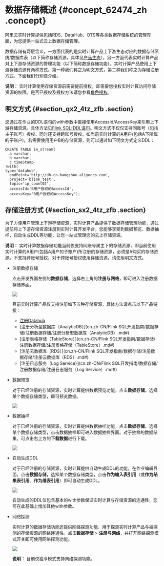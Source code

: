 # 数据存储概述 {#concept_62474_zh .concept}

阿里云实时计算提供包括RDS、DataHub、OTS等各类数据存储系统的管理界面，为您提供一站式云上数据存储管理。

数据存储有两层含义，一方面代表的是实时计算产品上下游生态对应的数据存储系统/数据库表（以下简称存储资源，具体见[产品生态](https://help.aliyun.com/document_detail/62446.html)），另一方面代表实时计算产品对上下游存储资源的管理功能（以下简称数据存储功能）。实时计算产品使用上下游存储资源有两种方式，第一种我们称之为明文方式，第二种我们称之为存储注册方式，下面我们分别做介绍。

**说明：** 实时计算使用存储资源前需要提前授权，即需要您授权实时计算访问存储资源的权限。是否已授权及授权方法请您参看[角色授权](https://help.aliyun.com/document_detail/62460.html)。

## 明文方式 {#section_qx2_4tz_zfb .section}

您通过在作业的DDL语句的with参数中直接使用AccessId/AccessKey来引用上下游存储资源。具体方法见[Flink SQL-DDL语句](https://help.aliyun.com/document_detail/62515.html)。明文方式不仅仅支持同账号（包括主子账号）授权，同时还支持跨账号授权。如当前实时计算的A用户\(包括A下所属的子账户\)，若需要使用用户B的存储资源，则可以通过如下明文方式定义DDL：

```language-sql
CREATE TABLE in_stream(
  a varchar,
  b varchar,
  c timeStamp
)with(
type='datahub',
  endPoint='http://dh-cn-hangzhou.aliyuncs.com',
  project='blink_test',
  topic='ip_count02',
  accessId='B用户授权的AccessId',
  accessKey='B用户授权的AccessKey');
```

## 存储注册方式 {#section_sx2_4tz_zfb .section}

为了方便用户管理上下游存储资源，实时计算产品提供了数据存储管理功能，通过提前将上下游存储资源注册到实时计算开发平台，您能够享受到数据预览、数据抽样、自动生成DDL等功能，让您一站式管理您的云上存储资源。

**说明：** 实时计算数据存储功能当前仅支持同账号属主下的存储资源，即当前使用实时计算的A用户\(包括A用户的子账户\)所注册的存储资源，必须是A购买的存储资源。不支持跨账号授权，对于跨账号授权使用存储资源，请使用明文方式。

-   注册数据存储

    点击开发界面左侧的**数据存储**，选择右上角的**注册与网络**，即可进入注册数据存储界面。

    ![](http://static-aliyun-doc.oss-cn-hangzhou.aliyuncs.com/assets/img/40853/155410582733023_zh-CN.png)

    目前实时计算产品仅支持注册如下五种存储资源，具体方法请点击以下产品链接：

    -   [注册Datahub](https://help.aliyun.com/document_detail/62475.html)
    -   [注册分析型数据库（AnalyticDB）](cn.zh-CN/Flink SQL开发指南/数据存储/注册数据存储/注册分析型数据库（AnalyticDB）.md#)
    -   [注册表格存储（TableStore）](cn.zh-CN/Flink SQL开发指南/数据存储/注册数据存储/注册表格存储（TableStore）.md#)
    -   [注册云数据库（RDS）](cn.zh-CN/Flink SQL开发指南/数据存储/注册数据存储/注册云数据库（RDS）.md#)
    -   [注册日志服务（Log Service）](cn.zh-CN/Flink SQL开发指南/数据存储/注册数据存储/注册日志服务（Log Service）.md#)
-   数据预览

    对于已经注册的存储资源，实时计算提供数据预览功能，点击**数据存储**，选择某个数据存储类型，即可预览数据。

    ![](http://static-aliyun-doc.oss-cn-hangzhou.aliyuncs.com/assets/img/40853/155410582733024_zh-CN.png)

-   数据抽样

    对于已经注册的存储资源，实时计算提供数据抽样功能，点击**数据存储**，选择某个数据存储类型，点击数据抽样即可进入数据抽样界面。对于抽样的数据结果，可点击右上方的**下载数据**进行下载。

    ![](http://static-aliyun-doc.oss-cn-hangzhou.aliyuncs.com/assets/img/40853/155410582733651_zh-CN.png)

-   自动生成DDL

    对于已经注册的存储资源，实时计算提供自动生成DDL的功能，在作业编辑界面，点击**数据存储**，选择某个数据存储类型，点击**作为输入表引用**（或**作为结果表引用**、**作为维表引用**）即可自动生成DDL。

    ![](http://static-aliyun-doc.oss-cn-hangzhou.aliyuncs.com/assets/img/40853/155410582733025_zh-CN.png)

    自动生成的DDL仅包含基本的with参数保证实时计算与存储资源的连通性，您可在此基础上增加其他with参数。

-   网络探测

    实时计算的数据存储功能还提供网络探测功能，用于探测实时计算产品与被探测的存储资源的网络连通性。点击**数据存储** \> **注册与网络**，并打开网络探测模式开关即可使用网络探测功能。

    ![](http://static-aliyun-doc.oss-cn-hangzhou.aliyuncs.com/assets/img/40853/155410582733652_zh-CN.png)

    **说明：** 目前仅独享模式支持网络探测功能。


